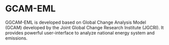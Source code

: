 # GCAM-EML
GGCAM-EML is developed based on Global Change Analysis Model (GCAM) developed by the Joint Global Change Research Institute (JGCRI). It provides powerful user-interface to analyze national energy system and emissions.
